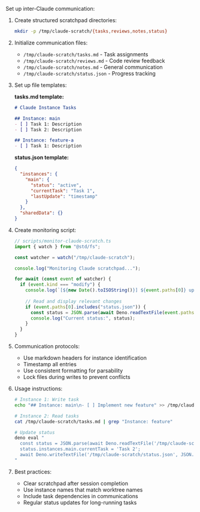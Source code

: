 Set up inter-Claude communication:

1. Create structured scratchpad directories:
   ```bash
   mkdir -p /tmp/claude-scratch/{tasks,reviews,notes,status}
   ```

2. Initialize communication files:
   - `/tmp/claude-scratch/tasks.md` - Task assignments
   - `/tmp/claude-scratch/reviews.md` - Code review feedback
   - `/tmp/claude-scratch/notes.md` - General communication
   - `/tmp/claude-scratch/status.json` - Progress tracking

3. Set up file templates:
   
   **tasks.md template:**
   ```markdown
   # Claude Instance Tasks
   
   ## Instance: main
   - [ ] Task 1: Description
   - [ ] Task 2: Description
   
   ## Instance: feature-a
   - [ ] Task 1: Description
   ```
   
   **status.json template:**
   ```json
   {
     "instances": {
       "main": {
         "status": "active",
         "currentTask": "Task 1",
         "lastUpdate": "timestamp"
       }
     },
     "sharedData": {}
   }
   ```

4. Create monitoring script:
   ```typescript
   // scripts/monitor-claude-scratch.ts
   import { watch } from "@std/fs";
   
   const watcher = watch("/tmp/claude-scratch");
   
   console.log("Monitoring Claude scratchpad...");
   
   for await (const event of watcher) {
     if (event.kind === "modify") {
       console.log(`[${new Date().toISOString()}] ${event.paths[0]} updated`);
       
       // Read and display relevant changes
       if (event.paths[0].includes("status.json")) {
         const status = JSON.parse(await Deno.readTextFile(event.paths[0]));
         console.log("Current status:", status);
       }
     }
   }
   ```

5. Communication protocols:
   - Use markdown headers for instance identification
   - Timestamp all entries
   - Use consistent formatting for parsability
   - Lock files during writes to prevent conflicts

6. Usage instructions:
   ```bash
   # Instance 1: Write task
   echo "## Instance: main\n- [ ] Implement new feature" >> /tmp/claude-scratch/tasks.md
   
   # Instance 2: Read tasks
   cat /tmp/claude-scratch/tasks.md | grep "Instance: feature"
   
   # Update status
   deno eval "
     const status = JSON.parse(await Deno.readTextFile('/tmp/claude-scratch/status.json'));
     status.instances.main.currentTask = 'Task 2';
     await Deno.writeTextFile('/tmp/claude-scratch/status.json', JSON.stringify(status, null, 2));
   "
   ```

7. Best practices:
   - Clear scratchpad after session completion
   - Use instance names that match worktree names
   - Include task dependencies in communications
   - Regular status updates for long-running tasks